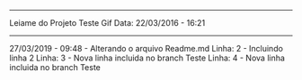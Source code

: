 ************************************
Leiame do Projeto Teste Gif
Data: 22/03/2016 - 16:21
************************************


27/03/2019 - 09:48 - Alterando o arquivo Readme.md
Linha: 2 - Incluindo linha 2
Linha: 3 - Nova linha incluida no branch Teste
Linha: 4 - Nova linha incluida no branch Teste